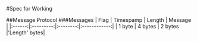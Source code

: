 #Spec for Working



##Message Protocol 
###Messages
|  Flag  | Timespamp |  Length  |    Message   |
|:------:|:---------:|:--------:|:------------:|
| 1 byte |  4 bytes  |  2 bytes |'Length' bytes|

